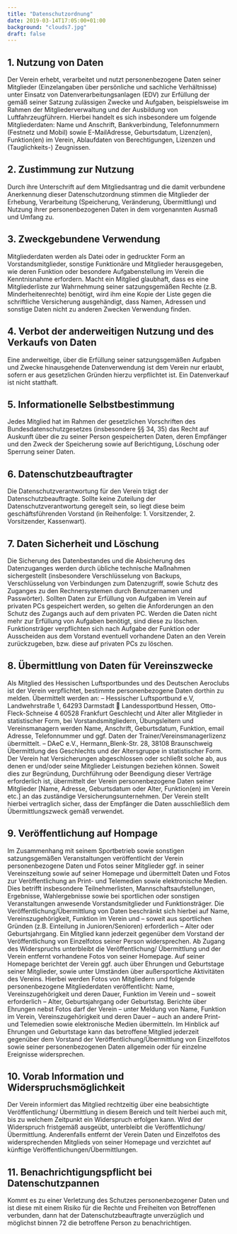 ```yaml
---
title: "Datenschutzordnung"
date: 2019-03-14T17:05:00+01:00
background: "clouds7.jpg"
draft: false
---
```

## 1. Nutzung von Daten
Der Verein erhebt, verarbeitet und nutzt personenbezogene Daten seiner Mitglieder (Einzelangaben über persönliche und sachliche Verhältnisse) unter Einsatz von Datenverarbeitungsanlagen (EDV) zur Erfüllung der gemäß seiner Satzung zulässigen Zwecke und Aufgaben, beispielsweise im Rahmen der Mitgliederverwaltung und der Ausbildung von Luftfahrzeugführern.
Hierbei handelt es sich insbesondere um folgende Mitgliederdaten: Name und Anschrift, Bankverbindung, Telefonnummern (Festnetz und Mobil) sowie E-MailAdresse, Geburtsdatum, Lizenz(en), Funktion(en) im Verein, Ablaufdaten von Berechtigungen, Lizenzen und (Tauglichkeits-) Zeugnissen.
## 2. Zustimmung zur Nutzung
Durch ihre Unterschrift auf dem Mitgliedsantrag und die damit verbundene Anerkennung dieser Datenschutzordnung stimmen die Mitglieder der Erhebung, Verarbeitung (Speicherung, Veränderung, Übermittlung) und Nutzung ihrer personenbezogenen Daten in dem vorgenannten Ausmaß und Umfang zu.
## 3. Zweckgebundene Verwendung
Mitgliederdaten werden als Datei oder in gedruckter Form an Vorstandsmitglieder, sonstige Funktionäre und Mitglieder herausgegeben, wie deren Funktion oder besondere Aufgabenstellung im Verein die Kenntnisnahme erfordern.
Macht ein Mitglied glaubhaft, dass es eine Mitgliederliste zur Wahrnehmung seiner satzungsgemäßen Rechte (z.B. Minderheitenrechte) benötigt, wird ihm eine Kopie der Liste gegen die schriftliche Versicherung ausgehändigt, dass Namen, Adressen und sonstige Daten nicht zu anderen Zwecken Verwendung finden.
## 4. Verbot der anderweitigen Nutzung und des Verkaufs von Daten
Eine anderweitige, über die Erfüllung seiner satzungsgemäßen Aufgaben und Zwecke hinausgehende Datenverwendung ist dem Verein nur erlaubt, sofern er aus gesetzlichen Gründen hierzu verpflichtet ist. Ein Datenverkauf ist nicht statthaft.
## 5. Informationelle Selbstbestimmung
Jedes Mitglied hat im Rahmen der gesetzlichen Vorschriften des Bundesdatenschutzgesetzes (insbesondere §§ 34, 35) das Recht auf Auskunft über die zu seiner Person gespeicherten Daten, deren Empfänger und den Zweck der Speicherung sowie auf Berichtigung, Löschung oder Sperrung seiner Daten.
## 6. Datenschutzbeauftragter
Die Datenschutzverantwortung für den Verein trägt der Datenschutzbeauftragte. Sollte keine Zuteilung der Datenschutzverantwortung geregelt sein, so liegt diese beim geschäftsführenden Vorstand (in Reihenfolge: 1. Vorsitzender, 2. Vorsitzender, Kassenwart).
## 7. Daten Sicherheit und Löschung
Die Sicherung des Datenbestandes und die Absicherung des Datenzuganges werden durch übliche technische Maßnahmen sichergestellt (insbesondere Verschlüsselung von Backups, Verschlüsselung von Verbindungen zum Datenzugriff, sowie Schutz des Zuganges zu den Rechnersystemen durch Benutzernamen und Passwörter). Sollten Daten zur Erfüllung von Aufgaben im Verein auf privaten PCs gespeichert werden, so gelten die Anforderungen an den Schutz des Zugangs auch auf dem privaten PC.
Werden die Daten nicht mehr zur Erfüllung von Aufgaben benötigt, sind diese zu löschen. Funktionsträger verpflichten sich nach Aufgabe der Funktion oder Ausscheiden aus dem Vorstand eventuell vorhandene Daten an den Verein zurückzugeben, bzw. diese auf privaten PCs zu löschen.
## 8. Übermittlung von Daten für Vereinszwecke
Als Mitglied des Hessischen Luftsportbundes und des Deutschen Aeroclubs ist der Verein verpflichtet, bestimmte personenbezogene Daten dorthin zu melden. Übermittelt werden an:
– Hessischer Luftsportbund e.V, Landwehrstraße 1, 64293 Darmstadt  Landessportbund Hessen, Otto-Fleck-Schneise 4 60528 Frankfurt
Geschlecht und Alter aller Mitglieder in statistischer Form, bei Vorstandsmitgliedern, Übungsleitern und Vereinsmanagern werden Name, Anschrift, Geburtsdatum, Funktion, email Adresse, Telefonnummer und ggf. Daten der Trainer/Vereinsmanagerlizenz übermittelt.
– DAeC e.V., Hermann_Blenk-Str. 28, 38108 Braunschweig
Übermittlung des Geschlechts und der Altersgruppe in statistischer Form.
Der Verein hat Versicherungen abgeschlossen oder schließt solche ab, aus denen er und/oder seine Mitglieder Leistungen beziehen können. Soweit dies zur Begründung, Durchführung oder Beendigung dieser Verträge erforderlich ist, übermittelt der Verein personenbezogene Daten seiner Mitglieder [Name, Adresse, Geburtsdatum oder Alter, Funktion(en) im Verein etc.] an das zuständige Versicherungsunternehmen. Der Verein stellt hierbei vertraglich sicher, dass der Empfänger die Daten ausschließlich dem Übermittlungszweck gemäß verwendet.
## 9. Veröffentlichung auf Hompage
Im Zusammenhang mit seinem Sportbetrieb sowie sonstigen satzungsgemäßen Veranstaltungen veröffentlicht der Verein personenbezogene Daten und Fotos seiner Mitglieder ggf. in seiner Vereinszeitung sowie auf seiner Homepage und übermittelt Daten und Fotos zur Veröffentlichung an Print- und Telemedien sowie elektronische Medien. Dies betrifft insbesondere Teilnehmerlisten, Mannschaftsaufstellungen, Ergebnisse, Wahlergebnisse sowie bei sportlichen oder sonstigen Veranstaltungen anwesende Vorstandsmitglieder und Funktionsträger.
Die Veröffentlichung/Übermittlung von Daten beschränkt sich hierbei auf Name, Vereinszugehörigkeit, Funktion im Verein und – soweit aus sportlichen Gründen (z.B. Einteilung in Junioren/Senioren) erforderlich – Alter oder Geburtsjahrgang.
Ein Mitglied kann jederzeit gegenüber dem Vorstand der Veröffentlichung von Einzelfotos seiner Person widersprechen. Ab Zugang des Widerspruchs unterbleibt die Veröffentlichung/ Übermittlung und der Verein entfernt vorhandene Fotos von seiner Homepage.
Auf seiner Homepage berichtet der Verein ggf. auch über Ehrungen und Geburtstage seiner Mitglieder, sowie unter Umständen über außersportliche Aktivitäten des Vereins. Hierbei werden Fotos von Mitgliedern und folgende personenbezogene Mitgliederdaten veröffentlicht: Name, Vereinszugehörigkeit und deren Dauer, Funktion im Verein und – soweit erforderlich – Alter, Geburtsjahrgang oder Geburtstag. Berichte über Ehrungen nebst Fotos darf der Verein – unter Meldung von Name, Funktion im Verein, Vereinszugehörigkeit und deren Dauer – auch an andere Print- und Telemedien sowie elektronische Medien übermitteln. Im Hinblick auf Ehrungen und Geburtstage kann das betroffene Mitglied jederzeit gegenüber dem Vorstand der Veröffentlichung/Übermittlung von Einzelfotos sowie seiner personenbezogenen Daten allgemein oder für einzelne Ereignisse widersprechen.
## 10. Vorab Information und Widerspruchsmöglichkeit
Der Verein informiert das Mitglied rechtzeitig über eine beabsichtigte Veröffentlichung/ Übermittlung in diesem Bereich und teilt hierbei auch mit, bis zu welchem Zeitpunkt ein Widerspruch erfolgen kann. Wird der Widerspruch fristgemäß ausgeübt, unterbleibt die Veröffentlichung/Übermittlung. Anderenfalls entfernt der Verein Daten und Einzelfotos des widersprechenden Mitglieds von seiner Homepage und verzichtet auf künftige Veröffentlichungen/Übermittlungen.
## 11. Benachrichtigungspflicht bei Datenschutzpannen
Kommt es zu einer Verletzung des Schutzes personenbezogener Daten und ist diese mit einem Risiko für die Rechte und Freiheiten von Betroffenen verbunden, dann hat der Datenschutzbeauftragte unverzüglich und möglichst binnen 72 die betroffene Person zu benachrichtigen.
